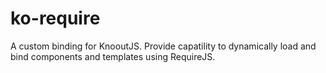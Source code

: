 # ko-require
A custom binding for KnooutJS. Provide capatility to dynamically load and bind components and templates using RequireJS.
